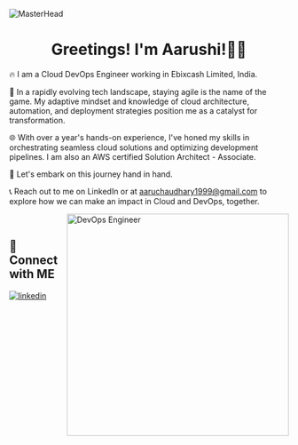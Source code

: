 ![MasterHead](https://github.com/Aarushi-Chaudhary/Aarushi-Chaudhary/blob/main/Banner%20Photo.gif)

<h1 align="center"> Greetings! I'm Aarushi!🙏🏼 </h1>
<p> 
🔥 I am a Cloud DevOps Engineer working in Ebixcash Limited, India. 

🌈 In a rapidly evolving tech landscape, staying agile is the name of the game. My adaptive mindset and knowledge of cloud architecture, automation, and deployment strategies position me as a catalyst for transformation. <br>

🌐 With over a year's hands-on experience, I've honed my skills in orchestrating seamless cloud solutions and optimizing development pipelines. I am also an AWS certified Solution Architect - Associate.<br>

🚀 Let's embark on this journey hand in hand. <br> 

📞 Reach out to me on LinkedIn or at aaruchaudhary1999@gmail.com to explore how we can make an impact in Cloud and DevOps, together. 
</p>

<img align="right" alt="DevOps Engineer" width="400" src="https://user-images.githubusercontent.com/74038190/221352975-94759904-aa4c-4032-a8ab-b546efb9c478.gif"><br>


## 🔗 Connect with ME  

<!-- [![portfolio](https://img.shields.io/badge/portfolio-fff?style=for-the-badge&logo=ko-fi&logoColor=red)](https://www.engraarushi.xyz/) -->

[![linkedin](https://img.shields.io/badge/linkedin-0A66C2?style=for-the-badge&logo=linkedin&logoColor=white)](https://www.linkedin.com/in/aarushi-chaudhary/) 

<br>
